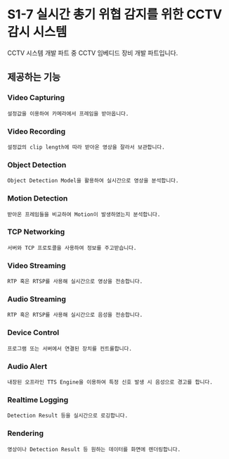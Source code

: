 # S1-7 실시간 총기 위협 감지를 위한 CCTV 감시 시스템

CCTV 시스템 개발 파트 중 CCTV 임베디드 장비 개발 파트입니다.

## 제공하는 기능

### Video Capturing
    설정값을 이용하여 카메라에서 프레임을 받아옵니다.

### Video Recording
    설정값의 clip length에 따라 받아온 영상을 잘라서 보관합니다.

### Object Detection
    Object Detection Model을 활용하여 실시간으로 영상을 분석합니다.

### Motion Detection
    받아온 프레임들을 비교하여 Motion이 발생하였는지 분석합니다.

### TCP Networking
    서버와 TCP 프로토콜을 사용하여 정보를 주고받습니다.

### Video Streaming
    RTP 혹은 RTSP를 사용해 실시간으로 영상을 전송합니다.

### Audio Streaming
    RTP 혹은 RTSP를 사용해 실시간으로 음성을 전송합니다.

### Device Control
    프로그램 또는 서버에서 연결된 장치를 컨트롤합니다.

### Audio Alert
    내장된 오프라인 TTS Engine을 이용하여 특정 신호 발생 시 음성으로 경고를 합니다.

### Realtime Logging
    Detection Result 등을 실시간으로 로깅합니다.

### Rendering
    영상이나 Detection Result 등 원하는 데이터를 화면에 렌더링합니다.
